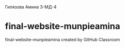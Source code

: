 Гилязова Амина 3-МД-4
# final-website-munpieamina
final-website-munpieamina created by GitHub Classroom
